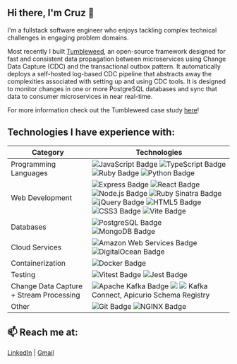 ## Hi there, I'm Cruz 👋

I'm a fullstack software engineer who enjoys tackling complex technical challenges in engaging problem domains. 

Most recently I built [Tumbleweed](https://tumbleweed-cdc.github.io/), an open-source framework designed for fast and consistent data propagation between microservices using Change Data Capture (CDC) and the transactional outbox pattern. It automatically deploys a self-hosted log-based CDC pipeline that abstracts away the complexities associated with setting up and using CDC tools. It is designed to monitor changes in one or more PostgreSQL databases and sync that data to consumer microservices in near real-time.

For more information check out the Tumbleweed case study [here](https://tumbleweed-cdc.github.io/docs/introduction)!

## Technologies I have experience with:

| Category | Technologies |
| --- | --- |
| Programming Languages | ![JavaScript Badge](https://img.shields.io/badge/JavaScript-F7DF1E?logo=javascript&logoColor=000&style=flat) ![TypeScript Badge](https://img.shields.io/badge/TypeScript-3178C6?logo=typescript&logoColor=fff&style=flat) ![Ruby Badge](https://img.shields.io/badge/Ruby-CC342D?logo=ruby&logoColor=fff&style=flat) ![Python Badge](https://img.shields.io/badge/Python-3776AB?logo=python&logoColor=fff&style=flat) |
| Web Development | ![Express Badge](https://img.shields.io/badge/Express-000?logo=express&logoColor=fff&style=flat) ![React Badge](https://img.shields.io/badge/React-61DAFB?logo=react&logoColor=000&style=flat) ![Node.js Badge](https://img.shields.io/badge/Node.js-5FA04E?logo=nodedotjs&logoColor=fff&style=flat) ![Ruby Sinatra Badge](https://img.shields.io/badge/Ruby%20Sinatra-000?logo=rubysinatra&logoColor=fff&style=flat) ![jQuery Badge](https://img.shields.io/badge/jQuery-0769AD?logo=jquery&logoColor=fff&style=flat) ![HTML5 Badge](https://img.shields.io/badge/HTML5-E34F26?logo=html5&logoColor=fff&style=flat) ![CSS3 Badge](https://img.shields.io/badge/CSS3-1572B6?logo=css3&logoColor=fff&style=flat) ![Vite Badge](https://img.shields.io/badge/Vite-646CFF?logo=vite&logoColor=fff&style=flat) |
| Databases | ![PostgreSQL Badge](https://img.shields.io/badge/PostgreSQL-4169E1?logo=postgresql&logoColor=fff&style=flat) ![MongoDB Badge](https://img.shields.io/badge/MongoDB-47A248?logo=mongodb&logoColor=fff&style=flat) |
| Cloud Services | ![Amazon Web Services Badge](https://img.shields.io/badge/Amazon%20Web%20Services-232F3E?logo=amazonwebservices&logoColor=fff&style=flat) ![DigitalOcean Badge](https://img.shields.io/badge/DigitalOcean-0080FF?logo=digitalocean&logoColor=fff&style=flat) |
| Containerization | ![Docker Badge](https://img.shields.io/badge/Docker-2496ED?logo=docker&logoColor=fff&style=flat) |
| Testing | ![Vitest Badge](https://img.shields.io/badge/Vitest-6E9F18?logo=vitest&logoColor=fff&style=flat) ![Jest Badge](https://img.shields.io/badge/Jest-C21325?logo=jest&logoColor=fff&style=flat) |
| Change Data Capture + Stream Processing | ![Apache Kafka Badge](https://img.shields.io/badge/Apache%20Kafka-231F20?logo=apachekafka&logoColor=fff&style=flat) ![](https://custom-icon-badges.demolab.com/badge/Debezium-yellow?logo=debezium&logoColor=white) ![](https://custom-icon-badges.demolab.com/badge/Tumbleweed-white?logo=tumbleweed-cdc&logoColor=white) Kafka Connect, Apicurio Schema Registry|
| Other | ![Git Badge](https://img.shields.io/badge/Git-F05032?logo=git&logoColor=fff&style=flat) ![NGINX Badge](https://img.shields.io/badge/NGINX-009639?logo=nginx&logoColor=fff&style=flat) |

## 📫 Reach me at:
[LinkedIn](https://linkedin.com/in/cruzmhernandez) | [Gmail](Mailto:cmhernandezdev@gmail.com)

<!--
**archzedzenrun/archzedzenrun** is a ✨ _special_ ✨ repository because its `README.md` (this file) appears on your GitHub profile.

Here are some ideas to get you started:

- 🔭 I’m currently working on ...
- 🌱 I’m currently learning ...
- 👯 I’m looking to collaborate on ...
- 🤔 I’m looking for help with ...
- 💬 Ask me about ...
- 📫 How to reach me: ...
- 😄 Pronouns: ...
- ⚡ Fun fact: ...
-->
